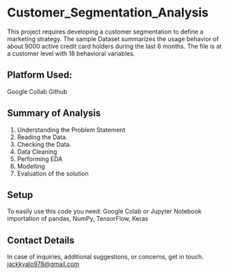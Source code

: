 # Customer_Segmentation_Analysis
This project requires developing a customer segmentation to define a marketing strategy. The sample Dataset summarizes the usage behavior of about 9000 active credit card holders during the last 6 months. The file is at a customer level with 18 behavioral variables. 

## Platform Used:
Google Collab
Github

## Summary of Analysis
1. Understanding the Problem Statement
2. Reading the Data.
3. Checking the Data.
4. Data Cleaning
5. Performing EDA
6. Modelling
7. Evaluation of the solution


## Setup
To easily use this code you need: Google Colab or Jupyter Notebook importation of pandas, NumPy, TensorFlow, Keras

## Contact Details
In case of inquiries, additional suggestions, or concerns, get in touch. jackkyalo978@gmail.com
